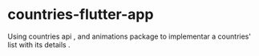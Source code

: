 # countries-flutter-app
Using countries api , and animations package to implementar a countries' list with its details .

